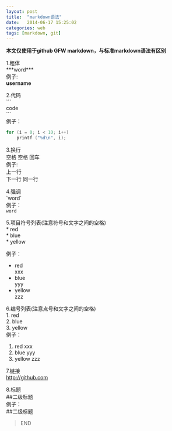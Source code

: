 ```yaml
---
layout: post
title:  "markdown语法"
date:   2014-06-17 15:25:02
categories: web 
tags: [markdown, git]
---
```

**本文仅使用于github GFW markdown，与标准markdown语法有区别**

1.粗体  
\*\*\*word\*\*\*  
例子:  
**username**  


2.代码  
\`\`\`  
code  
\```  
例子：  
```c
for (i = 0; i < 10; i++)
	printf ("%d\n", i);
```  

3.换行  
空格 空格 回车  
例子:  
上一行  
下一行
同一行  

4.强调  
\`word\`  
例子：  
`word`  

5.项目符号列表(注意符号和文字之间的空格)   
\* red  
\* blue  
\* yellow  

例子：  
* red  
  xxx  
* blue  
  yyy  
* yellow    
  zzz  

6.编号列表(注意点号和文字之间的空格)  
1\. red  
2\. blue  
3\. yellow  
例子：  
1. red
  xxx
2. blue
  yyy
3. yellow
  zzz  

7.链接  
http://github.com  

8.标题  
\#\#二级标题  
例子：  
##二级标题  


>END
